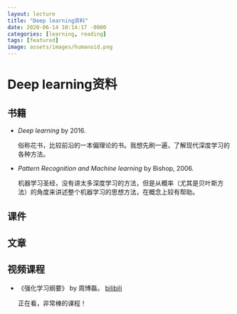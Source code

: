 ```yaml
---
layout: lecture
title: "Deep learning资料"
date: 2020-06-14 10:14:17 -0000
categories: [learning, reading]
tags: [featured]
image: assets/images/humanoid.png
---
```


# Deep learning资料

## 书籍
- *Deep learning*  by 2016.
  
  俗称花书，比较前沿的一本偏理论的书。我想先刷一遍，了解现代深度学习的各种方法。

- *Pattern Recognition and Machine learning* by Bishop, 2006.
  
  机器学习圣经，没有讲太多深度学习的方法，但是从概率（尤其是贝叶斯方法）的角度来讲述整个机器学习的思想方法，在概念上较有帮助。


## 课件

## 文章

## 视频课程
- 《强化学习纲要》 by 周博磊。
  [bilibili](https://www.bilibili.com/video/BV1LE411G7Xj)

  正在看，非常棒的课程！